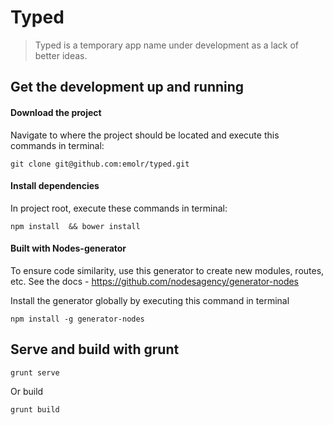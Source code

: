 # Typed

> Typed is a temporary app name under development as a lack of better ideas.

## Get the development up and running

#### Download the project
Navigate to where the project should be located and execute this commands in terminal:
```
git clone git@github.com:emolr/typed.git
```

#### Install dependencies
In project root, execute these commands in terminal:
```
npm install  && bower install
```

#### Built with Nodes-generator
To ensure code similarity, use this generator to create new modules, routes, etc.
See the docs - https://github.com/nodesagency/generator-nodes

Install the generator globally by executing this command in terminal
```
npm install -g generator-nodes
```

## Serve and build with grunt
```
grunt serve
```

Or build

```
grunt build
```

